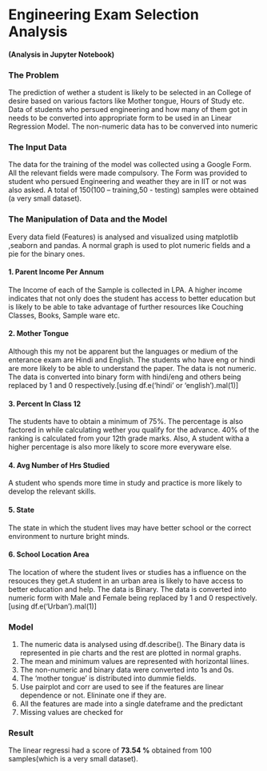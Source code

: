 # Engineering Exam Selection Analysis

#### (Analysis in Jupyter Notebook)
### The Problem

The prediction of wether a student is likely to be selected in an College of desire based on various factors like Mother tongue, Hours of Study etc. Data of students who persued engineering and how many of them got in needs to be converted into appropriate form to be used in an Linear Regression Model. The non-numeric data has to be converved into numeric

### The Input Data

The data for the training of the model was collected using a Google Form. All the relevant fields were made compulsory. The Form was provided to student who persued Engineering and weather they are in IIT or not was also asked.
A total of 150(100 – training,50 - testing) samples were obtained (a very small dataset). 

### The Manipulation of Data and the Model

Every data field (Features)  is analysed and visualized using matplotlib ,seaborn and pandas. A normal graph is used to plot numeric fields and a pie for the binary ones.

#### 1. Parent Income Per Annum
The Income of each of the Sample is collected in LPA.
A higher income indicates that not only does the student has access to better education but is likely to be able to take advantage of further resources like Couching Classes, Books, Sample ware etc.

#### 2. Mother Tongue
Although this my not be apparent but the languages or medium of the enterance  exam are Hindi and English. The students who have eng or hindi are more likely to be able to understand the paper.
The data is not numeric. The data is converted into binary form with hindi/eng and others being replaced by 1 and 0 respectively.[using df.e(‘hindi’ or ‘english’).mal(1)]

#### 3. Percent In Class 12
The students have to obtain a minimum of 75%. The percentage is also factored in while calculating wether you qualify for the advance. 40% of the ranking  is calculated from your 12th grade marks. Also, A student witha a higher percentage is also more likely to score more everyware else. 

#### 4. Avg Number of Hrs Studied
A student who spends more time in study and practice is more likely to develop the relevant skills. 

#### 5. State
The state in which the student lives may have better  school or the correct environment  to nurture bright minds.

#### 6. School Location Area
The location of where the student lives or studies has a influence on the resouces they get.A student in an urban area is likely to have access to better education and help. 
The data is Binary. The data is converted into numeric form with Male and Female being replaced by 1 and 0 respectively.[using df.e(‘Urban’).mal(1)]
 
### Model
1. The numeric data is analysed using df.describe(). The Binary data is represented in pie charts and the rest are plotted in normal graphs.
2. The mean and minimum values are represented with horizontal liines.
3. The non-numeric and binary data were converted into 1s and 0s.
4. The ‘mother tongue’  is distributed into dummie fields.
5. Use pairplot and corr are used to see if the features are linear dependence or not. Elininate one if they are.
6. All the features are made into a single dateframe and the predictant
7. Missing values are checked for 
 
### Result
The linear regressi had a score of **73.54 %** obtained from 100 samples(which is a very small dataset).

